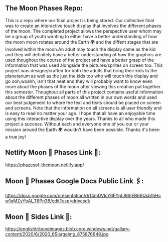 ## The Moon Phases Repo:

This is a repo where our final project is being stored. Our collective final was to create an interactive touch display that involves the different phases of the moon.
The completed project allows the perspective user whom may be a group of youth wanting to either have a better understanding of how the moon moon rotates around the Earth 🌍 and the diffent stages that are involved within the moon.An adult may touch the display same as the kid and they will definitely have a better understanding of how the graphics are used thoughout the course of the project and have a better grasp of the information that was used alongside the pictures/sprites on screen too. This project was designe/crafted for both the adults that bring their kids to the planetarium as well as the just the kids too who will touch this display and go ooh,woahh, isn't that neat and they will probably want to know even more about the phases of the moon after viewing this creation put together this semester. Thoughout all parts of this project contains useful information about the different phases of moon all written in our own words and used our best judgement to where the text and texts should be placed on screen and screens. Note that the information on all screens is all user friendly and is easy to read no matter your age. I hope that all have an enjoyable time using this interactive display over the years. Thanks to all who made this project a success. Without each and everyone one of you our or your mission around the Earth 🌍 wouldn't have been possible. Thanks it's been a true joy!


## Netlify Moon 🌚 Phases Link 🔗: 
https://phazesof-themoon.netlify.app/



## Moon 🌝 Phases Google Docs Public Link 🖇️: 
https://docs.google.com/presentation/d/14mDVIcY6FYpL86hEB66Qsb1hHcw1qMZyYbAI_T8Pn38/edit?usp=drivesdk


## Moon 🌚 Sides Link 🔗:
https://englishtribuneimages.blob.core.windows.net/gallary-content/2020/6/2020_6$largeimg_875876648.jpg 






